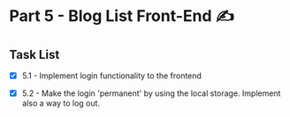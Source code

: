 # Part 5 - Blog List Front-End ✍

## Task List
- [x] 5.1 - Implement login functionality to the frontend
- [x] 5.2 - Make the login 'permanent' by using the local storage. Implement also a way to log out.

